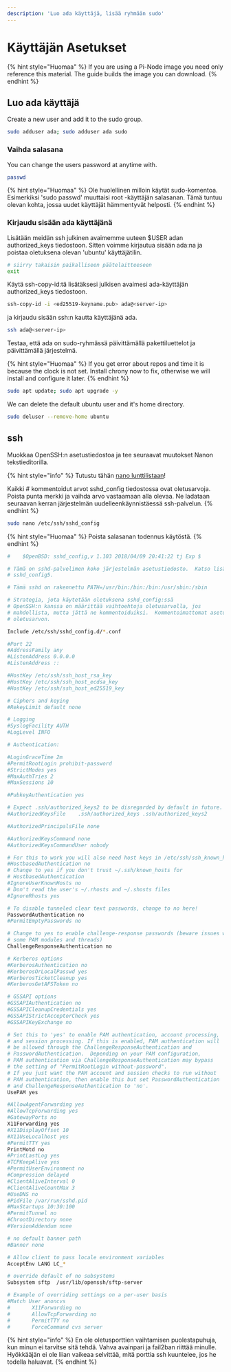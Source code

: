 ```yaml
---
description: 'Luo ada käyttäjä, lisää ryhmään sudo'
---
```


# Käyttäjän Asetukset

{% hint style="Huomaa" %}
If you are using a Pi-Node image you need only reference this material. The guide builds the image you can download.
{% endhint %}

## Luo ada käyttäjä

Create a new user and add it to the sudo group.

```bash
sudo adduser ada; sudo adduser ada sudo
```

### Vaihda salasana

You can change the users password at anytime with.

```bash
passwd
```

{% hint style="Huomaa" %}
Ole huolellinen milloin käytät sudo-komentoa. Esimerkiksi 'sudo passwd' muuttaisi root -käyttäjän salasanan. Tämä tuntuu olevan kohta, jossa uudet käyttäjät hämmentyvät helposti.
{% endhint %}

### Kirjaudu sisään ada käyttäjänä

Lisätään meidän ssh julkinen avaimemme uuteen $USER adan authorized\_keys tiedostoon. Sitten voimme kirjautua sisään ada:na ja poistaa oletuksena olevan 'ubuntu' käyttäjätilin.

```bash
# siirry takaisin paikalliseen päätelaitteeseen
exit
```

Käytä ssh-copy-id:tä lisätäksesi julkisen avaimesi ada-käyttäjän authorized\_keys tiedostoon.

```bash
ssh-copy-id -i <ed25519-keyname.pub> ada@<server-ip>
```

ja kirjaudu sisään ssh:n kautta käyttäjänä ada.

```bash
ssh ada@<server-ip>
```

Testaa, että ada on sudo-ryhmässä päivittämällä pakettiluettelot ja päivittämällä järjestelmä.

{% hint style="Huomaa" %}
If you get error about repos and time it is because the clock is not set. Install chrony now to fix, otherwise we will install and configure it later.
{% endhint %}

```bash
sudo apt update; sudo apt upgrade -y
```

We can delete the default ubuntu user and it's home directory.

```bash
sudo deluser --remove-home ubuntu
```

## ssh

Muokkaa OpenSSH:n asetustiedostoa ja tee seuraavat muutokset Nanon tekstieditorilla.

{% hint style="info" %}
Tutustu tähän [nano lunttilistaan](https://www.nano-editor.org/dist/latest/cheatsheet.html)!

Kaikki \# kommentoidut arvot sshd\_config tiedostossa ovat oletusarvoja. Poista punta merkki ja vaihda arvo vastaamaan alla olevaa. Ne ladataan seuraavan kerran järjestelmän uudelleenkäynnistäessä ssh-palvelun.
{% endhint %}

```bash
sudo nano /etc/ssh/sshd_config
```

{% hint style="Huomaa" %}
Poista salasanan todennus käytöstä.
{% endhint %}

```bash
#    $OpenBSD: sshd_config,v 1.103 2018/04/09 20:41:22 tj Exp $

# Tämä on sshd-palvelimen koko järjestelmän asetustiedosto.  Katso lisätietoja kohdasta
# sshd_config5.

# Tämä sshd on rakennettu PATH=/usr/bin:/bin:/bin:/usr/sbin:/sbin

# Strategia, jota käytetään oletuksena sshd_config:ssä
# OpenSSH:n kanssa on määrittää vaihtoehtoja oletusarvolla, jos
# mahdollista, mutta jättä ne kommentoiduiksi.  Kommentoimattomat asetukset ohittavat
# oletusarvon.

Include /etc/ssh/sshd_config.d/*.conf

#Port 22
#AddressFamily any
#ListenAddress 0.0.0.0
#ListenAddress ::

#HostKey /etc/ssh/ssh_host_rsa_key
#HostKey /etc/ssh/ssh_host_ecdsa_key
#HostKey /etc/ssh/ssh_host_ed25519_key

# Ciphers and keying
#RekeyLimit default none

# Logging
#SyslogFacility AUTH
#LogLevel INFO

# Authentication:

#LoginGraceTime 2m
#PermitRootLogin prohibit-password
#StrictModes yes
#MaxAuthTries 2
#MaxSessions 10

#PubkeyAuthentication yes

# Expect .ssh/authorized_keys2 to be disregarded by default in future.
#AuthorizedKeysFile    .ssh/authorized_keys .ssh/authorized_keys2

#AuthorizedPrincipalsFile none

#AuthorizedKeysCommand none
#AuthorizedKeysCommandUser nobody

# For this to work you will also need host keys in /etc/ssh/ssh_known_hosts
#HostbasedAuthentication no
# Change to yes if you don't trust ~/.ssh/known_hosts for
# HostbasedAuthentication
#IgnoreUserKnownHosts no
# Don't read the user's ~/.rhosts and ~/.shosts files
#IgnoreRhosts yes

# To disable tunneled clear text passwords, change to no here!
PasswordAuthentication no
#PermitEmptyPasswords no

# Change to yes to enable challenge-response passwords (beware issues with
# some PAM modules and threads)
ChallengeResponseAuthentication no

# Kerberos options
#KerberosAuthentication no
#KerberosOrLocalPasswd yes
#KerberosTicketCleanup yes
#KerberosGetAFSToken no

# GSSAPI options
#GSSAPIAuthentication no
#GSSAPICleanupCredentials yes
#GSSAPIStrictAcceptorCheck yes
#GSSAPIKeyExchange no

# Set this to 'yes' to enable PAM authentication, account processing,
# and session processing. If this is enabled, PAM authentication will
# be allowed through the ChallengeResponseAuthentication and
# PasswordAuthentication.  Depending on your PAM configuration,
# PAM authentication via ChallengeResponseAuthentication may bypass
# the setting of "PermitRootLogin without-password".
# If you just want the PAM account and session checks to run without
# PAM authentication, then enable this but set PasswordAuthentication
# and ChallengeResponseAuthentication to 'no'.
UsePAM yes

#AllowAgentForwarding yes
#AllowTcpForwarding yes
#GatewayPorts no
X11Forwarding yes
#X11DisplayOffset 10
#X11UseLocalhost yes
#PermitTTY yes
PrintMotd no
#PrintLastLog yes
#TCPKeepAlive yes
#PermitUserEnvironment no
#Compression delayed
#ClientAliveInterval 0
#ClientAliveCountMax 3
#UseDNS no
#PidFile /var/run/sshd.pid
#MaxStartups 10:30:100
#PermitTunnel no
#ChrootDirectory none
#VersionAddendum none

# no default banner path
#Banner none

# Allow client to pass locale environment variables
AcceptEnv LANG LC_*

# override default of no subsystems
Subsystem sftp  /usr/lib/openssh/sftp-server

# Example of overriding settings on a per-user basis
#Match User anoncvs
#       X11Forwarding no
#       AllowTcpForwarding no
#       PermitTTY no
#       ForceCommand cvs server
```

{% hint style="info" %}
En ole oletusporttien vaihtamisen puolestapuhuja, kun minun ei tarvitse sitä tehdä. Vahva avainpari ja fail2ban riittää minulle. Hyökkääjän ei ole liian vaikeaa selvittää, mitä porttia ssh kuuntelee, jos he todella haluavat.
{% endhint %}

